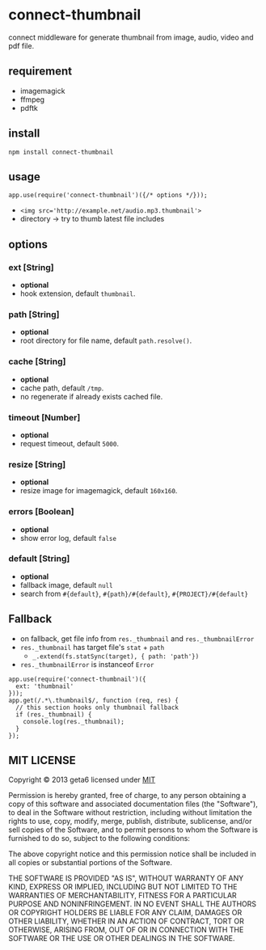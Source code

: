 # connect-thumbnail

  connect middleware for generate thumbnail from image, audio, video and pdf file.

## requirement

* imagemagick
* ffmpeg
* pdftk

## install

```
npm install connect-thumbnail
```

## usage

```
app.use(require('connect-thumbnail')({/* options */}));
```

* `<img src='http://example.net/audio.mp3.thumbnail'>`
* directory -> try to thumb latest file includes

## options

### ext [String]

  * __optional__
  * hook extension, default `thumbnail`.

### path [String]

  * __optional__
  * root directory for file name, default `path.resolve()`.

### cache [String]

  * __optional__
  * cache path, default `/tmp`.
  * no regenerate if already exists cached file.

### timeout [Number]

  * __optional__
  * request timeout, default `5000`.

### resize [String]

  * __optional__
  * resize image for imagemagick, default `160x160`.

### errors [Boolean]
  
  * __optional__
  * show error log, default `false`

### default [String]
  
  * __optional__
  * fallback image, default `null`
  * search from `#{default}`, `#{path}/#{default}`, `#{PROJECT}/#{default}`

## Fallback

  * on fallback, get file info from `res._thumbnail` and `res._thumbnailError`
  * `res._thumbnail` has target file's `stat` + `path`
    * `_.extend(fs.statSync(target), { path: 'path'})`
  * `res._thumbnailError` is instanceof `Error`

```
app.use(require('connect-thumbnail')({
  ext: 'thumbnail'
}));
app.get(/.*\.thumbnail$/, function (req, res) {
  // this section hooks only thumbnail fallback
  if (res._thumbnail) {
    console.log(res._thumbnail);
  }
});
```

## MIT LICENSE
Copyright &copy; 2013 geta6 licensed under [MIT](http://opensource.org/licenses/MIT)

Permission is hereby granted, free of charge, to any person obtaining a copy of this software and associated documentation files (the "Software"), to deal in the Software without restriction, including without limitation the rights to use, copy, modify, merge, publish, distribute, sublicense, and/or sell copies of the Software, and to permit persons to whom the Software is furnished to do so, subject to the following conditions:

The above copyright notice and this permission notice shall be included in all copies or substantial portions of the Software.

THE SOFTWARE IS PROVIDED "AS IS", WITHOUT WARRANTY OF ANY KIND, EXPRESS OR IMPLIED, INCLUDING BUT NOT LIMITED TO THE WARRANTIES OF MERCHANTABILITY, FITNESS FOR A PARTICULAR PURPOSE AND NONINFRINGEMENT. IN NO EVENT SHALL THE AUTHORS OR COPYRIGHT HOLDERS BE LIABLE FOR ANY CLAIM, DAMAGES OR OTHER LIABILITY, WHETHER IN AN ACTION OF CONTRACT, TORT OR OTHERWISE, ARISING FROM, OUT OF OR IN CONNECTION WITH THE SOFTWARE OR THE USE OR OTHER DEALINGS IN THE SOFTWARE.
